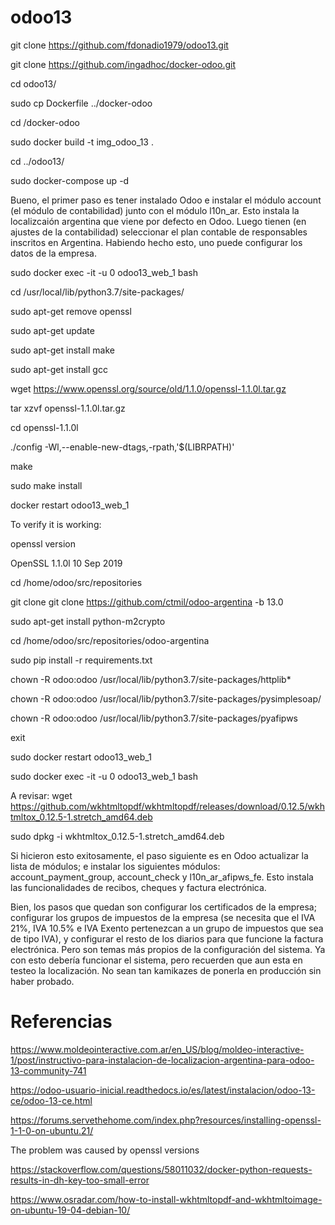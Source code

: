 # odoo13
git clone https://github.com/fdonadio1979/odoo13.git

git clone https://github.com/ingadhoc/docker-odoo.git


cd odoo13/

sudo cp Dockerfile ../docker-odoo

cd /docker-odoo

sudo docker build -t img_odoo_13 .

cd ../odoo13/

sudo docker-compose up -d



Bueno, el primer paso es tener instalado Odoo e instalar el módulo account (el módulo de contabilidad) junto con el módulo l10n_ar. Esto instala la localizcaión argentina que viene por defecto en Odoo. Luego tienen (en ajustes de la contabilidad) seleccionar el plan contable de responsables inscritos en Argentina. Habiendo hecho esto, uno puede configurar los datos de la empresa.


sudo docker exec -it -u 0 odoo13_web_1 bash

cd /usr/local/lib/python3.7/site-packages/

sudo apt-get remove openssl

sudo apt-get update

sudo apt-get install make

sudo apt-get install gcc

wget https://www.openssl.org/source/old/1.1.0/openssl-1.1.0l.tar.gz

tar xzvf openssl-1.1.0l.tar.gz

cd openssl-1.1.0l

./config -Wl,--enable-new-dtags,-rpath,'$(LIBRPATH)'

make

sudo make install

docker restart odoo13_web_1

To verify it is working:

openssl version

  OpenSSL 1.1.0l  10 Sep 2019


cd /home/odoo/src/repositories

git clone git clone https://github.com/ctmil/odoo-argentina -b 13.0

sudo apt-get install python-m2crypto

cd /home/odoo/src/repositories/odoo-argentina

sudo pip install -r requirements.txt


chown -R odoo:odoo /usr/local/lib/python3.7/site-packages/httplib*

chown -R odoo:odoo /usr/local/lib/python3.7/site-packages/pysimplesoap/

chown -R odoo:odoo /usr/local/lib/python3.7/site-packages/pyafipws


exit


sudo docker restart odoo13_web_1


sudo docker exec -it -u 0 odoo13_web_1 bash

A revisar:
wget https://github.com/wkhtmltopdf/wkhtmltopdf/releases/download/0.12.5/wkhtmltox_0.12.5-1.stretch_amd64.deb             

sudo dpkg -i wkhtmltox_0.12.5-1.stretch_amd64.deb


Si hicieron esto exitosamente, el paso siguiente es en Odoo actualizar la lista de módulos; e instalar los siguientes módulos: account_payment_group, account_check y l10n_ar_afipws_fe. Esto instala las funcionalidades de recibos, cheques y factura electrónica. 


Bien, los pasos que quedan son configurar los certificados de la empresa; configurar los grupos de impuestos de la empresa (se necesita que el IVA 21%, IVA 10.5% e IVA Exento pertenezcan a un grupo de impuestos que sea de tipo IVA), y configurar el resto de los diarios para que funcione la factura electrónica. Pero son temas más propios de la configuración del sistema. Ya con esto debería funcionar el sistema, pero recuerden que aun esta en testeo la localización. No sean tan kamikazes de ponerla en producción sin haber probado.


# Referencias
https://www.moldeointeractive.com.ar/en_US/blog/moldeo-interactive-1/post/instructivo-para-instalacion-de-localizacion-argentina-para-odoo-13-community-741

https://odoo-usuario-inicial.readthedocs.io/es/latest/instalacion/odoo-13-ce/odoo-13-ce.html

https://forums.servethehome.com/index.php?resources/installing-openssl-1-1-0-on-ubuntu.21/

The problem was caused by openssl versions

https://stackoverflow.com/questions/58011032/docker-python-requests-results-in-dh-key-too-small-error

https://www.osradar.com/how-to-install-wkhtmltopdf-and-wkhtmltoimage-on-ubuntu-19-04-debian-10/
